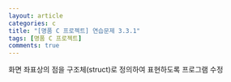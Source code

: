 ```yaml
---
layout: article
categories: c
title: "[명품 C 프로젝트] 연습문제 3.3.1"
tags: [명품 C 프로젝트]
comments: true
---
```


화면 좌표상의 점을 구조체(struct)로 정의하여 표현하도록 프로그램 수정

<script src="https://gist.github.com/junne47/cea82ad2224e2e35a29f72196bb0226f.js"></script>
